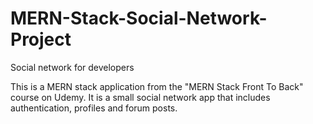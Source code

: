 # MERN-Stack-Social-Network-Project
Social network for developers

This is a MERN stack application from the "MERN Stack Front To Back" course on Udemy. It is a small social network app that includes authentication, profiles and forum posts.
